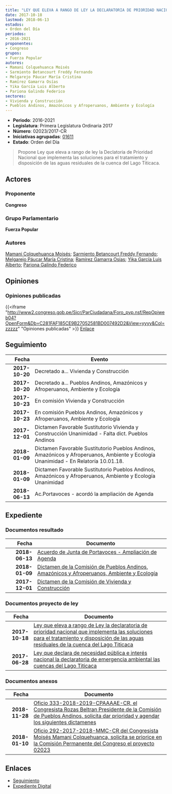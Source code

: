 ```yaml
---
title: "LEY QUE ELEVA A RANGO DE LEY LA DECLARATORIA DE PRIORIDAD NACIONAL QUE IMPLEMENTA LAS SOLUCIONES PARA EL TRATAMIENTO Y DISPOSICIÓN DE LAS AGUAS RESIDUALES DE LA CUENCA DEL LAGO TITICACA"
date: 2017-10-18
lastmod: 2018-06-13
estados:
- Orden del Día
periodos:
- 2016-2021
proponentes:
- Congreso
grupos:
- Fuerza Popular
autores:
- Mamani Colquehuanca Moisés
- Sarmiento Betancourt Freddy Fernando
- Melgarejo Páucar María Cristina
- Ramírez Gamarra Osías
- Yika García Luis Alberto
- Pariona Galindo Federico
sectores:
- Vivienda y Construcción
- Pueblos Andinos, Amazónicos y Afroperuanos, Ambiente y Ecología
---
```

- **Periodo**: 2016-2021
- **Legislatura**: Primera Legislatura Ordinaria 2017
- **Número**: 02023/2017-CR
- **Iniciativas agrupadas**: [01611](../../01600/01611)
- **Estado**: Orden del Día

> Propone Ley que eleva a rango de ley la Declatoria de Prioridad Nacional que implementa las soluciones para el tratamiento y disposición de las aguas residuales de la cuenca del Lago Titicaca.


## Actores

### Proponente

**Congreso**

### Grupo Parlamentario

**Fuerza Popular**

### Autores

[Mamani Colquehuanca Moisés](mailto:mailto:mmamani@congreso.gob.pe); [Sarmiento Betancourt Freddy Fernando](mailto:mailto:fsarmiento@congreso.gob.pe); [Melgarejo Páucar María Cristina](mailto:mailto:mmelgarejo@congreso.gob.pe); [Ramírez Gamarra Osías](mailto:mailto:oramirez@congreso.gob.pe); [Yika García Luis Alberto](mailto:mailto:lyika@congreso.gob.pe); [Pariona Galindo Federico](mailto:mailto:fpariona@congreso.gob.pe)

## Opiniones

### Opiniones publicadas

{{<iframe "http://www2.congreso.gob.pe/Sicr/ParCiudadana/Foro_pvp.nsf/RepOpiweb04?OpenForm&Db=C281FAF185CE9B27052581BD007492D2&View=yyyy&Col=zzzzz" "Opiniones publicadas" >}}
[Enlace](http://www2.congreso.gob.pe/Sicr/ParCiudadana/Foro_pvp.nsf/RepOpiweb04?OpenForm&Db=C281FAF185CE9B27052581BD007492D2&View=yyyy&Col=zzzzz)


## Seguimiento

| Fecha | Evento |
|------:|--------|
| **2017-10-20** | Decretado a... Vivienda y Construcción |
| **2017-10-20** | Decretado a... Pueblos Andinos, Amazónicos y Afroperuanos, Ambiente y Ecología |
| **2017-10-23** | En comisión Vivienda y Construcción |
| **2017-10-23** | En comisión Pueblos Andinos, Amazónicos y Afroperuanos, Ambiente y Ecología |
| **2017-12-01** | Dictamen Favorable Sustitutorio Vivienda y Construcción Unanimidad - Falta dict. Pueblos Andinos |
| **2018-01-09** | Dictamen Favorable Sustitutorio Pueblos Andinos, Amazónicos y Afroperuanos, Ambiente y Ecología Unanimidad - En Relatoría 10.01.18. |
| **2018-01-09** | Dictamen Favorable Sustitutorio Pueblos Andinos, Amazónicos y Afroperuanos, Ambiente y Ecología Unanimidad |
| **2018-06-13** | Ac.Portavoces - acordó la ampliación de Agenda |

## Expediente

### Documentos resultado

| Fecha | Documento |
|------:|-----------|
| **2018-06-13** | [Acuerdo de Junta de Portavoces - Ampliación de Agenda](http://www.leyes.congreso.gob.pe/Documentos/2016_2021/Acuerdos/Junta_Portavoces/AJP0161120180613.pdf) |
| **2018-01-09** | [Dictamen de la Comisión de Pueblos Andinos, Amazónicos y Afroperuanos, Ambiente y Ecología](http://www.leyes.congreso.gob.pe/Documentos/2016_2021/Dictamenes/Proyectos_de_Ley/01611DC19MAY20180109.pdf) |
| **2017-12-01** | [Dictamen de la Comisión de Vivienda y Construcción](http://www.leyes.congreso.gob.pe/Documentos/2016_2021/Dictamenes/Proyectos_de_Ley/02023DC24MAY20171201.PDF) |

### Documentos proyecto de ley

| Fecha | Documento |
|------:|-----------|
| **2017-10-18** | [Ley que eleva a rango de Ley la declaratoria de prioridad nacional que implementa las soluciones para el tratamiento y disposición de las aguas residuales de la cuenca del Lago Titicaca](http://www.leyes.congreso.gob.pe/Documentos/2016_2021/Proyectos_de_Ley_y_de_Resoluciones_Legislativas/PL0202320171018..pdf) |
| **2017-06-28** | [Ley que declara de necesidad pública e interés nacional la declaratoria de emergencia ambiental las cuencas del Lago Titicaca](http://www.leyes.congreso.gob.pe/Documentos/2016_2021/Proyectos_de_Ley_y_de_Resoluciones_Legislativas/PL0161120170628.pdf) |

### Documentos anexos

| Fecha | Documento |
|------:|-----------|
| **2018-11-28** | [Oficio 333-2018-2019-CPAAAAE-CR, el Congresista Rozas Beltran Presidente de la Comisión de Pueblos Andinos, solicita dar prioridad y agendar los siguientes dictamenes](http://www.leyes.congreso.gob.pe/Documentos/2016_2021/Oficios/Comisiones_Ordinarias/OFICIO-333-2018-2019-CPAAAAE-CR.pdf) |
| **2018-01-10** | [Oficio 292-2017-2018-MMC-CR del Congresista Moisés Mamani Colquehuanca, solicita se priorice en la Comisión Permanente del Congreso el proyecto 02023](http://www.leyes.congreso.gob.pe/Documentos/2016_2021/Oficios/Congresistas/OFICIO-292-2017-2018-MMC-CR.pdf) |

## Enlaces

- [Seguimiento](http://www2.congreso.gob.pe/Sicr/TraDocEstProc/CLProLey2016.nsf/f7fff46988ca05b1052578e100829cc7/9b9a4cd94fe89e4a052581bd007ccac6?OpenDocument)
- [Expediente Digital](http://www2.congreso.gob.pe/Sicr/TraDocEstProc/CLProLey2016.nsf/f7fff46988ca05b1052578e100829cc7/9b9a4cd94fe89e4a052581bd007ccac6?OpenDocument&Click=05257FB7005EB655.eb71d0cf91d8294e05256cdf006b5706/$Body/0.1C6C)

